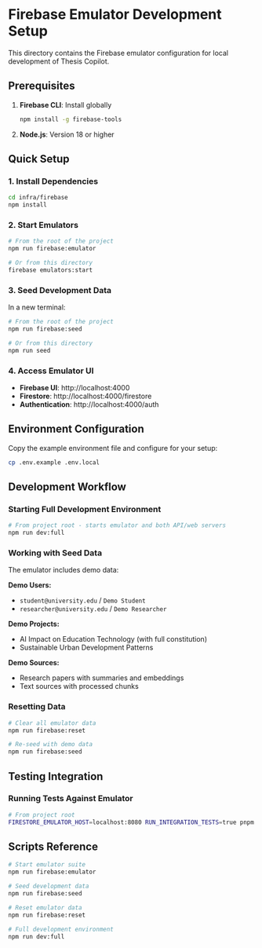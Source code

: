 # Firebase Emulator Development Setup

This directory contains the Firebase emulator configuration for local development of Thesis Copilot.

## Prerequisites

1. **Firebase CLI**: Install globally
   ```bash
   npm install -g firebase-tools
   ```

2. **Node.js**: Version 18 or higher

## Quick Setup

### 1. Install Dependencies
```bash
cd infra/firebase
npm install
```

### 2. Start Emulators
```bash
# From the root of the project
npm run firebase:emulator

# Or from this directory
firebase emulators:start
```

### 3. Seed Development Data
In a new terminal:
```bash
# From the root of the project
npm run firebase:seed

# Or from this directory  
npm run seed
```

### 4. Access Emulator UI
- **Firebase UI**: http://localhost:4000
- **Firestore**: http://localhost:4000/firestore
- **Authentication**: http://localhost:4000/auth

## Environment Configuration

Copy the example environment file and configure for your setup:

```bash
cp .env.example .env.local
```

## Development Workflow

### Starting Full Development Environment
```bash
# From project root - starts emulator and both API/web servers
npm run dev:full
```

### Working with Seed Data

The emulator includes demo data:

**Demo Users:**
- `student@university.edu` / `Demo Student`  
- `researcher@university.edu` / `Demo Researcher`

**Demo Projects:**
- AI Impact on Education Technology (with full constitution)
- Sustainable Urban Development Patterns

**Demo Sources:**
- Research papers with summaries and embeddings
- Text sources with processed chunks

### Resetting Data
```bash
# Clear all emulator data
npm run firebase:reset

# Re-seed with demo data
npm run firebase:seed
```

## Testing Integration

### Running Tests Against Emulator
```bash
# From project root
FIRESTORE_EMULATOR_HOST=localhost:8080 RUN_INTEGRATION_TESTS=true pnpm test:integration
```

## Scripts Reference

```bash
# Start emulator suite
npm run firebase:emulator

# Seed development data  
npm run firebase:seed

# Reset emulator data
npm run firebase:reset

# Full development environment
npm run dev:full
```
